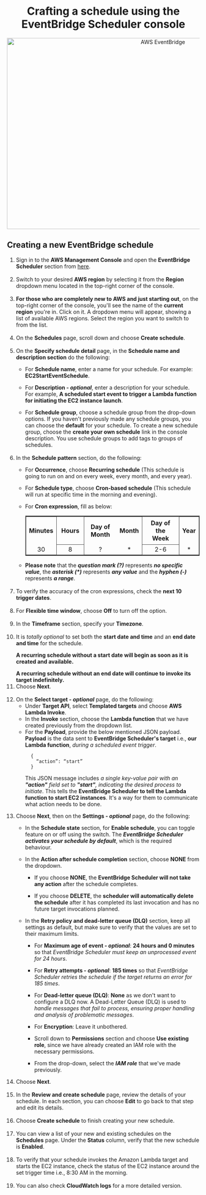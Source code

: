 <h1 align= "center">Crafting a schedule using the EventBridge Scheduler console</h1>
<div align="center">
  <img src="https://myprojectrelatedimages.s3.ap-south-1.amazonaws.com/EC2StartandStop/EventBridge+Schedules/AWS+EventBridge+Title.png" alt="AWS EventBridge" width="800" height="500">
</div>

<h2 align= "left">Creating a new EventBridge schedule</h2>
<ol>
<li>Sign in to the <strong>AWS Management Console</strong> and open the <strong>EventBridge Scheduler</strong> section from <a href= "https://ap-south-1.console.aws.amazon.com/scheduler/home?region=ap-south-1#schedules">here</a>.</li><br>
  
<li>Switch to your desired <strong>AWS region</strong> by selecting it from the <strong>Region</strong> dropdown menu located in the top-right corner of the console.</li><br>
  
<li><strong>For those who are completely new to AWS and just starting out</strong>, on the top-right corner of the console, you'll see the name of the <strong>current region</strong> you're in. Click on it. A dropdown menu will appear, showing a list of available AWS regions. Select the region you want to switch to from the list.</li><br>

<li>On the <strong>Schedules</strong> page, scroll down and choose <strong>Create schedule</strong>.</li><br>

<li>On the <strong>Specify schedule detail</strong> page, in the <strong>Schedule name and description section</strong> do the following:
      <ul>
        <p><li>For <strong>Schedule name</strong>, enter a name for your schedule. For example: <strong>EC2StartEventSchedule</strong>.</li></p>
        <p><li>For <strong>Description - <em>optional</em></strong>, enter a description for your schedule.<br>For example, <strong>A scheduled start event to trigger a Lambda function for initiating the EC2 instance launch</strong>.</li></p>
        <li>For <strong>Schedule group</strong>, choose a schedule group from the drop-down options. If you haven't previously made any schedule groups, you can choose the <strong>default</strong> for your schedule. To create a new schedule group, choose the <strong>create your own schedule</strong> link in the console description. You use schedule groups to add tags to groups of schedules.</li>
      </ul>
    </li><br>
    
<li>In the <strong>Schedule pattern</strong> section, do the following:
      <ul>
        <p><li>For <strong>Occurrence</strong>, choose <strong>Recurring schedule</strong> (This schedule is going to run on and on every week, every month, and every year).</li></p>
        <p><li>For <strong>Schedule type</strong>, choose <strong>Cron-based schedule</strong> (This schedule will run at specific time in the morning and evening).</li></p>
        <p><li>For <strong>Cron expression</strong>, fill as below:</li></p>
              <div align="left">
              <table style="border-collapse: collapse; border: 2px solid #444;">
                <tr>
                  <th>Minutes</th>
                  <th style="border: 1px solid #444; padding: 6px 12px;">Hours</th>
                  <th>Day of Month</th>
                  <th>Month</th>
                  <th style="border: 1px solid #444; padding: 6px 12px;">Day of the Week</th>
                  <th>Year</th>
                </tr>
                <tr align="center">
                  <td>30</td>
                  <td style="border: 1px solid #444;">8</td>
                  <td>?</td>
                  <td>*</td>
                  <td style="border: 1px solid #444;">2-6</td>
                  <td>*</td>
                </tr>
               </table>
              </div>
          </li>
        <li><strong>Please note</strong> that the <strong><em>question mark (?)</em></strong> represents <strong><em>no specific value</em></strong>, the <strong><em>asterisk (*)</em></strong> represents <strong><em>any value</em></strong> and the <strong><em>hyphen (-)</em></strong> represents <strong><em>a range</em></strong>.</li>
      </ul>
</li><br>  

<li>To verify the accuracy of the cron expressions, check the <strong>next 10 trigger dates</strong>.</li><br>
<li>For <strong>Flexible time window</strong>, choose <strong>Off</strong> to turn off the option.</li><br>
<li>In the <strong>Timeframe</strong> section, specify your <strong>Timezone</strong>.</li><br>
<li> It is <em>totally optional</em> to set both the <strong>start date and time</strong> and an <strong>end date and time</strong> for the schedule.</li>
<p><strong>A recurring schedule without a start date will begin as soon as it is created and available.</strong></p>
<strong>A recurring schedule without an end date will continue to invoke its target indefinitely.</strong>
  
<li>Choose <strong>Next</strong>.</li><br>
<li>On the <strong>Select target - <em>optional</em></strong> page, do the following:
  <ul>
      <li>Under <strong>Target API</strong>, select <strong>Templated targets</strong> and choose <strong>AWS Lambda Invoke</strong>.</li>
      <li>In the <strong>Invoke</strong> section, choose the <strong>Lambda function</strong> that we have created previously from the dropdown list.</li>
      <li>For the <strong>Payload</strong>, provide the below mentioned JSON payload. <strong>Payload</strong> is the data sent to <strong>EventBridge Scheduler's target</strong> i.e., <strong>our Lambda function</strong>, <em>during a scheduled event trigger</em>.</li>
    
      {
        “action”: “start”
      }    

This JSON message includes <em>a single key-value pair with an <strong>"action"</strong> field set to <strong>"start"</strong>, indicating the desired process to initiate</em>. This tells the <strong>EventBridge Scheduler to tell the Lambda function to start EC2 instances</strong>. It's a way for them to communicate what action needs to be done.

  </ul>
</li>

<p><li>Choose <strong>Next</strong>, then on the <strong>Settings - <em>optional</em></strong> page, do the following:</p>
  <ul>
    <p><li>In the <strong>Schedule state</strong> section, for <strong>Enable schedule</strong>, you can toggle feature on or off using the switch. The <strong><em>EventBridge Scheduler activates your schedule by default</em></strong>, which is the required behaviour.</li></p>
   <li>In the <strong>Action after schedule completion</strong> section, choose <strong>NONE</strong> from the dropdown.
     <ul>
       <p><li>If you choose <strong>NONE</strong>, the <strong>EventBridge Scheduler will not take any action</strong> after the schedule completes.</li></p>
       <p><li>If you choose <strong>DELETE</strong>, the <strong>scheduler will automatically delete the schedule</strong> after it has completed its last invocation and has no future target invocations planned.</li></p>
     </ul>
   </li>
    <li>In the <strong>Retry policy and dead-letter queue (DLQ)</strong> section, keep all settings as default, but make sure to verify that the values are set to their maximum limits. 
      <ul>
        <p><li>For <strong>Maximum age of event - <em>optional</em></strong>: <strong>24 hours and 0 minutes</strong> so that <em>EventBridge Scheduler must keep an unprocessed event for 24 hours</em>.</li></p>
        <p><li>For <strong>Retry attempts - <em>optional</em></strong>: <strong>185 times</strong> so that <em>EventBridge Scheduler retries the schedule if the target returns an error for 185 times</em>.</li></p>
        <p><li>For <strong>Dead-letter queue (DLQ)</strong>: <strong>None</strong> as we don't want to configure a DLQ now. A Dead-Letter Queue (DLQ) is used to <em>handle messages that fail to process, ensuring proper handling and analysis of problematic messages</em>.</li></p>
        <p><li>For <strong>Encryption</strong>: Leave it unbothered.</li></p>
        <p><li>Scroll down to <strong>Permissions</strong> section and choose <strong>Use existing role</strong>, since we have already created an IAM role with the necessary permissions.</li></p>
        <p><li>From the drop-down, select the <em><strong>IAM role</strong></em> that we've made previously.</li></p>
      </ul>
    </li>
  </ul>
</li>
<li>Choose <strong>Next</strong>.</li><br>
<li>In the <strong>Review and create schedule</strong> page, review the details of your schedule. In each section, you can choose <strong>Edit</strong> to go back to that step and edit its details.</li><br>
<li>Choose <strong>Create schedule</strong> to finish creating your new schedule.</li><br>
<li>You can view a list of your new and existing schedules on the <strong>Schedules</strong> page. Under the <strong>Status</strong> column, verify that the new schedule is <strong>Enabled</strong>.</li><br>
<li>To verify that your schedule invokes the Amazon Lambda target and starts the EC2 instance, check the status of the EC2 instance around the set trigger time i.e., 8:30 AM in the morning.</li><br> 
<li>You can also check <strong>CloudWatch logs</strong> for a more detailed version.</li>

</ol>
